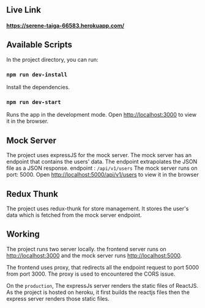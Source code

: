 ## Live Link

#### https://serene-taiga-66583.herokuapp.com/

## Available Scripts

In the project directory, you can run:

### `npm run dev-install`

Install the dependencies.

### `npm run dev-start`

Runs the app in the development mode.
Open [http://localhost:3000](http://localhost:3000) to view it in the browser.

## Mock Server

The project uses expressJS for the mock server.
The mock server has an endpoint that contains the users' data.
The endpoint extrapolates the JSON file as a JSON response.
endpoint : `/api/v1/users`
The mock server runs on port: 5000. Open [http://localhost:5000/api/v1/users](http://localhost:5000/api/v1/users) to view it in the browser

## Redux Thunk

The project uses redux-thunk for store management. It stores the user's data which is fetched from the mock server endpoint.

## Working

The project runs two server locally. the frontend server runs on [http://localhost:3000](http://localhost:3000) and the mock server runs [http://localhost:5000](http://localhost:5000).

The frontend uses proxy, that redirects all the endpoint request to port 5000 from port 3000. The proxy is used to encountered the CORS issue.

On the `production`, The expressJs server renders the static files of ReactJS.
As the project is hosted on heroku, it first builds the reactjs files then the express server renders those static files.

